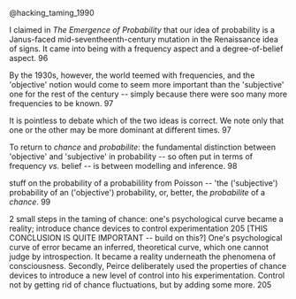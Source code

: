 @hacking_taming_1990

I claimed in _The Emergence of Probability_ that our idea of probability is a  Janus-faced mid-seventheenth-century mutation in the Renaissance idea of signs. It came into being with a frequency aspect and a degree-of-belief aspect. 96

By the 1930s, however, the world teemed with frequencies, and the 'objective' notion would come to seem more important than the 'subjective' one for the rest of the century -- simply because there were soo many more frequencies to be known. 97

It is pointless to debate which of the two ideas is correct. We note only that one or the other may be more dominant at different times. 97

To return to _chance_ and _probabilite_: the fundamental distinction between 'objective' and 'subjective' in probability -- so often put in terms of frequency _vs._ belief -- is between modelling and inference. 98

stuff on the probability of a probabilility from Poisson -- 'the ('subjective') probability of an ('objective') probability, or, better, the _probabilite_ of a _chance_. 99

2 small steps in the taming of chance: one's psychological curve became a reality; introduce chance devices to control experimentation 205 [THIS CONCLUSION IS QUITE IMPORTANT -- build on this?]
One's psychological curve of error became an inferred, theoretical curve, which one cannot judge by introspection. It became a reality underneath the phenomena of consciousness. Secondly, Peirce deliberately used the properties of chance devices to introduce a new level of control into his experimentation. Control not by getting rid of chance fluctuations, but by adding some more. 205

